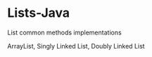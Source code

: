 # Lists-Java
List common methods implementations

ArrayList, Singly Linked List, Doubly Linked List
